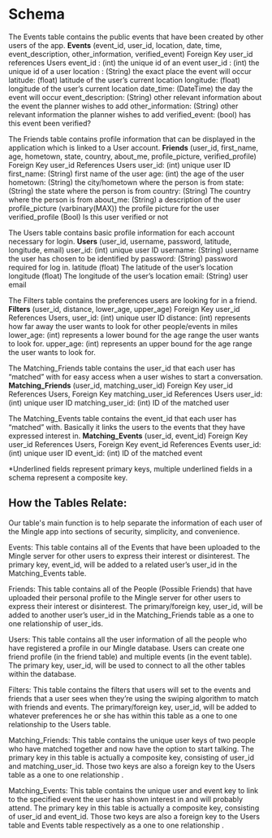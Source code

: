 # Schema
The Events table contains the public events that have been created by other users of the app.
**Events** (event_id, user_id, location, date, time, event_description, other_information, verified_event)
	Foreign Key user_id references Users
event_id : (int) the unique id of an event
user_id : (int) the unique id of a user
location : (String) the exact place the event will occur
latitude: (float) latitude of the user’s current location
longitude: (float) longitude of the user’s current location
date_time: (DateTime) the day the event will occur
event_description: (String) other relevant information about the event the planner wishes to add
other_information: (String) other relevant information the planner wishes to add
verified_event: (bool) has this event been verified? 

The Friends table contains profile information that can be displayed in the application which is linked to a User account.
**Friends** (user_id, first_name, age, hometown, state, country, about_me, profile_picture, verified_profile)
	Foreign Key user_id References Users
user_id: (int) unique user ID
first_name: (String) first name of the user
age: (int) the age of the user
hometown: (String) the city/hometown where the person is from
state: (String) the state where the person is from
country: (String) The country where the person is from
about_me: (String) a description of the user
profile_picture (varbinary(MAX)) the profile picture for the user
verified_profile (Bool) Is this user verified or not

The Users table contains basic profile information for each account necessary for login.
**Users** (user_id, username, password, latitude, longitude, email)
user_id: (int) unique user ID
username: (String) username the user has chosen to be identified by
password: (String) password required for log in.
latitude (float) The latitude of the user’s location
longitude (float) The longitude of the user’s location
email: (String) user email

The Filters table contains the preferences users are looking for in a friend.
**Filters** (user_id, distance, lower_age, upper_age)
	Foreign Key user_id References Users,
user_id: (int) unique user ID
distance: (int) represents how far away the user wants to look for other people/events in miles
lower_age: (int) represents a lower bound for the age range the user wants to look for.
upper_age: (int) represents an upper bound for the age range the user wants to look for.

The Matching_Friends table contains the user_id that each user has “matched” with for easy access when a user wishes to start a conversation.
**Matching_Friends** (user_id, matching_user_id)
	Foreign Key user_id References Users,
	Foreign Key matching_user_id References Users
user_id: (int) unique user ID
matching_user_id: (int) ID of the matched user

The Matching_Events table contains the event_id that each user has “matched” with. Basically it links the users to the events that they have expressed interest in. 
**Matching_Events** (user_id, event_id)
	Foreign Key user_id References Users,
	Foreign Key event_id References Events
user_id: (int) unique user ID
event_id: (int) ID of the matched event


*Underlined fields represent primary keys, multiple underlined fields in a schema represent a composite key.

## How the Tables Relate:
Our table's main function is to help separate the information of each user of the Mingle app into sections of security, simplicity, and convenience.

Events: This table contains all of the Events that have been uploaded to the Mingle server for other users to express their interest or disinterest. The primary key, event_id, will be added to a related user’s user_id in the Matching_Events table.

Friends: This table contains all of the People (Possible Friends) that have uploaded their personal profile to the Mingle server for other users to express their interest or disinterest. The primary/foreign key, user_id, will be added to another user’s user_id in the Matching_Friends table as a one to one relationship of user_ids.

Users: This table contains all the user information of all the people who have registered a profile in our Mingle database. Users can create one friend profile (in the friend table) and multiple events (in the event table). The primary key, user_id, will be used to connect to all the other tables within the database.

Filters: This table contains the filters that users will set to the events and friends that a user sees when they’re using the swiping algorithm to match with friends and events. The primary/foreign key, user_id, will be added to whatever preferences he or she has within this table as a one to one relationship to the Users table.

Matching_Friends: This table contains the unique user keys of two people who have matched together and now have the option to start talking. The primary key in this table is actually a composite key, consisting of user_id and matching_user_id. Those two keys are also a foreign key to the Users table as a one to one relationship .

Matching_Events: This table contains the unique user and event key to link to the specified event the user has shown interest in and will probably attend. The primary key in this table is actually a composite key, consisting of user_id and event_id. Those two keys are also a foreign key to the Users table and Events table respectively as a one to one relationship .
